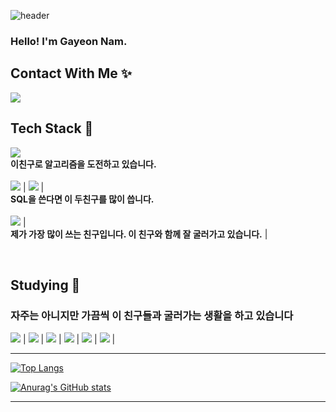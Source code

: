 ![header](https://capsule-render.vercel.app/api?type=Waving&color=auto&height=250&section=header&text=Forests&fontColor=FFFFFF&fontSize=90&animation=blink)


### Hello! I'm Gayeon Nam.

 <h2> Contact With Me ✨ </h2>
<a href="https://mail.google.com/mail/u/0/?tab=rm&ogbl#inbox"><img src="https://img.shields.io/badge/forestser00@gmail.com-EA4335?style=flat-square&logo=Gmail&logoColor=white"/></a>

 <h2> Tech Stack 🔧 </h2>
<p>
<img src="https://img.shields.io/badge/C++-00599C?style=flat-square&logo=C++&logoColor=white"/> <br>
<b>이친구로 알고리즘을 도전하고 있습니다.</b> <br><br>
<img src="https://img.shields.io/badge/Oracle-F80000?style=flat-square&logo=Oracle&logoColor=white"/> | <img src="https://img.shields.io/badge/MySQL-4479A1?style=flat-square&logo=MySQL&logoColor=white"/> | <br>
<b>SQL을 쓴다면 이 두친구를 많이 씁니다.</b> <br><br>
<img src="https://img.shields.io/badge/Node.js-339933?style=flat-square&logo=Node.js&logoColor=white"/> | <br> 
<b>제가 가장 많이 쓰는 친구입니다. 이 친구와 함께 잘 굴러가고 있습니다.</b> | <br>
 </p>
 <br>
 
 <h2> Studying 📘 </h2>
 <h3>자주는 아니지만 가끔씩 이 친구들과 굴러가는 생활을 하고 있습니다</h3>
 <p>
<img src="https://img.shields.io/badge/Java-007396?style=flat-square&logo=Java&logoColor=white"/> | <img src="https://img.shields.io/badge/Python-3776AB?style=flat-square&logo=Python&logoColor=white"/> | <img src="https://img.shields.io/badge/TypeScript-3178C6?style=flat-square&logo=TypeScript&logoColor=white"/> | <img src="https://img.shields.io/badge/React-61DAFB?style=flat-square&logo=React&logoColor=white"/> | <img src="https://img.shields.io/badge/JavaScript-F7DF1E?style=flat-square&logo=JavaScript&logoColor=white"/> | <img src="https://img.shields.io/badge/Flutter-02569B?style=flat-square&logo=Flutter&logoColor=white"/> | 
</p>


 
--- 

[![Top Langs](https://github-readme-stats.vercel.app/api/top-langs/?username=forests0&layout=compact)](https://github.com/forests0/github-readme-stats)

[![Anurag's GitHub stats](https://github-readme-stats.vercel.app/api?username=forests0)](https://github.com/forests0/github-readme-stats)

 ---

